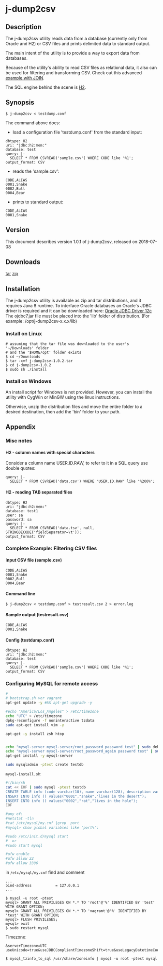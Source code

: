 # j-dump2csv #
## Description ##
The j-dump2csv utility reads data from a database (currently only from Oracle and H2)
or CSV files and prints delimited data to standard output.

The main intent of the utility is to provide a way to export data from databases.

Because of the utility's ability to read CSV files as relational data, it also can
be used for filtering and transforming CSV. Check out this advanced [example with JOIN](https://github.com/andrey-stepantsov/j-dump2csv/wiki/Using-%27JOIN%27-with-CSV).

The SQL engine behind the scene is [H2](http://h2database.com).
## Synopsis ##
~~~
$ j-dump2csv < testdump.conf
~~~
The command above does:
 * load a configuration file 'testdump.conf' from the standard input:
~~~
dbtype: H2
uri: "jdbc:h2:mem:"
database: test
query: |-
  SELECT * FROM CSVREAD('sample.csv') WHERE CODE like '%1';
output_format: CSV
~~~
 * reads the 'sample.csv':
~~~
CODE,ALIAS
0001,Snake
0002,Bull
0004,Bear
~~~
 * prints to standard output:
~~~
CODE,ALIAS
0001,Snake
~~~
  
## Version ##
This document describes version 1.0.1 of j-dump2csv, released on 2018-07-08
## Downloads ##
[tar](https://github.com/andrey-stepantsov/j-dump2csv/releases/download/1.0.1/j-dump2csv-1.0.1.tar)
[zip](https://github.com/andrey-stepantsov/j-dump2csv/releases/download/1.0.1/j-dump2csv-1.0.1.zip)
 
## Installation ##
The j-dump2csv utility is available as zip and tar distributions, and it requires Java 8 runtime.
To interface Oracle databases an Oracle's JDBC driver is required and it can be downloaded here:
[Oracle JDBC Driver 12c](http://www.oracle.com/technetwork/database/features/jdbc/jdbc-drivers-12c-download-1958347.html)
The ojdbc7.jar file must be placed into the 'lib' folder of distribution. (For example: /opt/j-dump2csv-x.x.x/lib)

### Install on Linux ###
```
# assuming that the tar file was downloaded to the user's '~/Downloads' folder
# and the '$HOME/opt' folder exists
$ cd ~/Downloads
$ tar -xvf j-dump2csv-1.0.2.tar
$ cd j-dump2csv-1.0.2
$ sudo sh ./install
```

### Install on Windows ###
An install script for Windows is not provided. However, you can install the utility 
with CygWin or MinGW using the linux instructions.

Otherwise, unzip the distribution files and move the entire
folder to a desired destination, then add the 'bin' folder to your path.

## Appendix ##

### Misc notes ###

#### H2 - column names with special characters ####

Consider a column name USER.ID.RAW, to refer to it in a SQL query use double quotes:
~~~
query: |-
  SELECT * FROM CSVREAD('data.csv') WHERE "USER.ID.RAW" like '%200%';
~~~

#### H2 - reading TAB separated files ####

~~~
dbtype: H2
uri: "jdbc:h2:mem:"
database: test1
user: sa
password: sa
query: |-
  SELECT * FROM CSVREAD('data.tsv', null, STRINGDECODE('fieldSeparator=\t'));
output_format: CSV
~~~

### Complete Example: Filtering CSV files ###

#### Input CSV file (sample.csv) ####
~~~
CODE,ALIAS
0001,Snake
0002,Bull
0004,Bear
~~~

#### Command line ####
~~~
$ j-dump2csv < testdump.conf > testresult.csv 2 > error.log 
~~~

#### Sample output (testresult.csv) ####
~~~
CODE,ALIAS
0001,Snake
~~~

#### Config (testdump.conf) ####
~~~
dbtype: H2
uri: "jdbc:h2:mem:"
database: test
query: |-
  SELECT * FROM CSVREAD('sample.csv') WHERE CODE like '%1';
output_format: CSV
~~~

### Configuring MySQL for remote access  ###

~~~sh
#
# bootstrap.sh vor vagrant
apt-get update -y #&& apt-get upgrade -y

#echo "America/Los_Angeles" > /etc/timezone
echo "UTC" > /etc/timezone
dpkg-reconfigure -f noninteractive tzdata
sudo apt-get install vim -y

apt-get -y install zsh htop


echo "mysql-server mysql-server/root_password password test" | sudo debconf-set-selections
echo "mysql-server mysql-server/root_password_again password test" | sudo debconf-set-selections
apt-get install -y mysql-server

sudo mysqladmin -ptest create testdb
~~~

`mysql-install.sh`:
~~~sh
#!/bin/sh
cat << EOF | sudo mysql -ptest testdb
CREATE TABLE info (code varchar(10), name varchar(128), description varchar(128));
INSERT INTO info () values("0001","snake","lives in the desert");
INSERT INTO info () values("0002","rat","lives in the hole");
EOF

#any of:
#netstat -tln
#cat /etc/mysql/my.cnf |grep  port
#mysql> show global variables like 'port%';

#sudo /etc/init.d/mysql start
#  or
#sudo start mysql  

#ufw enable
#ufw allow 22
#ufw allow 3306
~~~

in `/etc/mysql/my.cnf`
find and comment 
~~~
...
bind-address           = 127.0.0.1
...
~~~

~~~
$ mysql -u root -ptest
mysql> GRANT ALL PRIVILEGES ON *.* TO 'root'@'%' IDENTIFIED BY 'test' WITH GRANT OPTION;
mysql> GRANT ALL PRIVILEGES ON *.* TO 'vagrant'@'%' IDENTIFIED BY 'test' WITH GRANT OPTION;
mysql> FLUSH PRIVILEGES;
mysql> exit
$ sudo restart mysql
~~~

Timezone:
~~~
&serverTimezone=UTC
useUnicode=true&useJDBCCompliantTimezoneShift=true&useLegacyDatetimeCode=false&serverTimezone=UTC
~~~

~~~
$ mysql_tzinfo_to_sql /usr/share/zoneinfo | mysql -u root -ptest mysql
~~~

